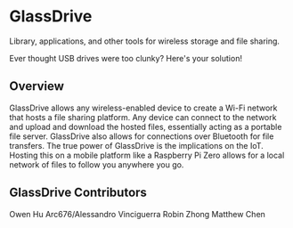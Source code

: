 # GlassDrive

Library, applications, and other tools for wireless storage and file sharing.

Ever thought USB drives were too clunky?  Here's your solution!

## Overview

GlassDrive allows any wireless-enabled device to create a Wi-Fi network that hosts a file sharing platform.
Any device can connect to the network and upload and download the hosted files, essentially acting as a portable file server.
GlassDrive also allows for connections over Bluetooth for file transfers.
The true power of GlassDrive is the implications on the IoT.  Hosting this on a mobile platform like a Raspberry Pi Zero allows for a local network of files to follow you anywhere you go.


## GlassDrive Contributors

Owen Hu
Arc676/Alessandro Vinciguerra
Robin Zhong
Matthew Chen
